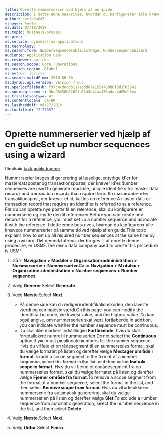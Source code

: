 ```yaml
---
title: Oprette nummerserier ved hjælp af en guide
description: I dette emne beskrives, hvordan du konfigurerer alle krævede nummerserier på samme tid ved hjælp af en guide.
author: sericks007
manager: AnnBe
ms.date: 07/18/2019
ms.topic: business-process
ms.prod: ''
ms.service: dynamics-ax-applications
ms.technology: ''
ms.search.form: NumberSequenceTableListPage, NumberSequenceWizard
audience: Application User
ms.reviewer: sericks
ms.search.scope: Core, Operations
ms.search.region: Global
ms.author: sericks
ms.search.validFrom: 2016-06-30
ms.dyn365.ops.version: Version 7.0.0
ms.openlocfilehash: f97c4cd6cdb117ebdd67a155478bb6f8d1703541
ms.sourcegitcommit: 3ba95d50b8262fa0f43d4faad76adac4d05eb3ea
ms.translationtype: HT
ms.contentlocale: da-DK
ms.lasthandoff: 09/27/2019
ms.locfileid: "2177057"
---
```

# <a name="set-up-number-sequences-using-a-wizard"></a><span data-ttu-id="b0159-103">Oprette nummerserier ved hjælp af en guide</span><span class="sxs-lookup"><span data-stu-id="b0159-103">Set up number sequences using a wizard</span></span>

[!include [task guide banner](../../includes/task-guide-banner.md)]

<span data-ttu-id="b0159-104">Nummerserier bruges til generering af læselige, entydige id'er for masterdataposter og transaktionsposter, der kræver id'er.</span><span class="sxs-lookup"><span data-stu-id="b0159-104">Number sequences are used to generate readable, unique identifiers for master data records and transaction records that require them.</span></span> <span data-ttu-id="b0159-105">En masterdata- eller transaktionspost, der kræver et id, kaldes en reference.</span><span class="sxs-lookup"><span data-stu-id="b0159-105">A master data or transaction record that requires an identifier is referred to as a reference.</span></span> <span data-ttu-id="b0159-106">Før du kan oprette nye poster til en reference, skal du konfigurere en nummerserie og knytte den til referencen.</span><span class="sxs-lookup"><span data-stu-id="b0159-106">Before you can create new records for a reference, you must set up a number sequence and associate it with the reference.</span></span> <span data-ttu-id="b0159-107">I dette emne beskrives, hvordan du konfigurerer alle krævede nummerserier på samme tid ved hjælp af en guide.</span><span class="sxs-lookup"><span data-stu-id="b0159-107">This topic explains how to set up all required number sequences at the same time by using a wizard.</span></span> <span data-ttu-id="b0159-108">Det demodatafirma, der bruges til at oprette denne procedure, er USMF.</span><span class="sxs-lookup"><span data-stu-id="b0159-108">The demo data company used to create this procedure is USMF.</span></span>

1. <span data-ttu-id="b0159-109">Gå til **Navigation > Moduler > Organisationsadministration > Nummerserier > Nummerserier**.</span><span class="sxs-lookup"><span data-stu-id="b0159-109">Go to **Navigation > Modules > Organization administration > Number sequences > Number sequences**.</span></span>
2. <span data-ttu-id="b0159-110">Vælg **Generer**.</span><span class="sxs-lookup"><span data-stu-id="b0159-110">Select **Generate**.</span></span>
3. <span data-ttu-id="b0159-111">Vælg **Næste**.</span><span class="sxs-lookup"><span data-stu-id="b0159-111">Select **Next**.</span></span>

   - <span data-ttu-id="b0159-112">På denne side kan du redigere identifikationskoden, den laveste værdi og den højeste værdi.</span><span class="sxs-lookup"><span data-stu-id="b0159-112">On this page, you can modify the identification code, the lowest value, and the highest value.</span></span> <span data-ttu-id="b0159-113">Du kan også angive, om nummerserien skal være fortløbende.</span><span class="sxs-lookup"><span data-stu-id="b0159-113">In addition, you can indicate whether the number sequence must be continuous.</span></span>   
   - <span data-ttu-id="b0159-114">Du skal ikke markere indstillingen **Fortløbende**, hvis du skal forudallokere numre til nummerserien.</span><span class="sxs-lookup"><span data-stu-id="b0159-114">Do not select the **Continuous** option if you must preallocate numbers for the number sequence.</span></span> <span data-ttu-id="b0159-115">Hvis du vil føje et områdesegment til en nummerseries format, skal du vælge formatet på listen og derefter vælge **Medtager område i format**.</span><span class="sxs-lookup"><span data-stu-id="b0159-115">To add a scope segment to the format of a number sequence, select the format in the list, and then select **Include scope in format**.</span></span> <span data-ttu-id="b0159-116">Hvis du vil fjerne et områdesegment fra en nummerseries format, skal du vælge formatet på listen og derefter vælge **Fjerner område fra format**.</span><span class="sxs-lookup"><span data-stu-id="b0159-116">To remove a scope segment from the format of a number sequence, select the format in the list, and then select **Remove scope from format**.</span></span> <span data-ttu-id="b0159-117">Hvis du vil udelukke en nummerserie fra automatisk generering, skal du vælge nummerserien på listen og derefter vælge **Slet**.</span><span class="sxs-lookup"><span data-stu-id="b0159-117">To exclude a number sequence from automatic generation, select the number sequence in the list, and then select **Delete**.</span></span>  

4. <span data-ttu-id="b0159-118">Vælg **Næste**.</span><span class="sxs-lookup"><span data-stu-id="b0159-118">Select **Next**.</span></span>
5. <span data-ttu-id="b0159-119">Vælg **Udfør**.</span><span class="sxs-lookup"><span data-stu-id="b0159-119">Select **Finish**.</span></span>

